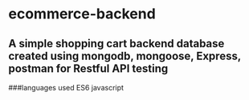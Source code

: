 # ecommerce-backend
## A simple shopping cart backend database created using mongodb, mongoose, Express, postman for Restful API testing
###languages used ES6 javascript
